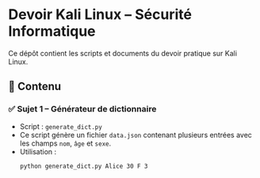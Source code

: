 # Devoir Kali Linux – Sécurité Informatique

Ce dépôt contient les scripts et documents du devoir pratique sur Kali Linux.

## 🔧 Contenu

### ✅ Sujet 1 – Générateur de dictionnaire
- Script : `generate_dict.py`
- Ce script génère un fichier `data.json` contenant plusieurs entrées avec les champs `nom`, `âge` et `sexe`.
- Utilisation :
  ```bash
  python generate_dict.py Alice 30 F 3
